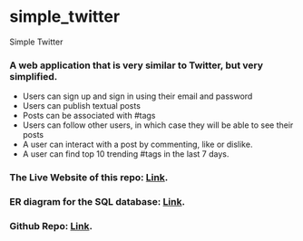 # simple_twitter
Simple Twitter

### A web application that is very similar to Twitter, but very simplified.
- Users can sign up and sign in using their email and password
- Users can publish textual posts
- Posts can be associated with #tags
- Users can follow other users, in which case they will be able to see their posts
- A user can interact with a post by commenting, like or dislike.
- A user can find top 10 trending #tags in the last 7 days.

### The Live Website of this repo: [Link](https://simple-twitter-new.herokuapp.com/index.htm).

### ER diagram for the SQL database: [Link](https://drive.google.com/file/d/15QUnAfx0mrfnMS4rTLMrSxJQL_dAvYoV/view?usp=sharing).

### Github Repo: [Link](https://github.com/areejobaid94/simple_twitter).
